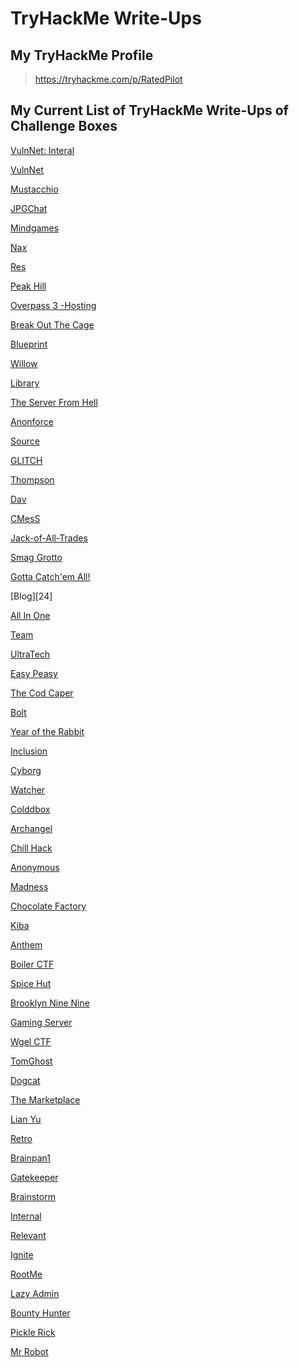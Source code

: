# TryHackMe Write-Ups

## My TryHackMe Profile
>https://tryhackme.com/p/RatedPilot  

## My Current List of TryHackMe Write-Ups of Challenge Boxes

[VulnNet: Interal][1]

[VulnNet][2]

[Mustacchio][3]

[JPGChat][4]

[Mindgames][5]

[Nax][6]

[Res][7]

[Peak Hill][8]

[Overpass 3 -Hosting][9]

[Break Out The Cage][10]

[Blueprint][11]

[Willow][12]

[Library][13]

[The Server From Hell][14]

[Anonforce][15]

[Source][16]

[GLITCH][17]

[Thompson][18]

[Dav][19]

[CMesS][20]

[Jack-of-All-Trades][21]

[Smag Grotto][22]

[Gotta Catch'em All!][23]

[Blog][24]

[All In One][25]

[Team][26]

[UltraTech][27]

[Easy Peasy][28]

[The Cod Caper][29]

[Bolt][30]

[Year of the Rabbit][31]

[Inclusion][32]

[Cyborg][33]

[Watcher][34]

[Colddbox][35]

[Archangel][36]

[Chill Hack][37]

[Anonymous][38]

[Madness][39]

[Chocolate Factory][40]

[Kiba][41]

[Anthem][42]

[Boiler CTF][43]

[Spice Hut][44]

[Brooklyn Nine Nine][45]

[Gaming Server][46]

[Wgel CTF][47]

[TomGhost][48]

[Dogcat][49]

[The Marketplace][50]

[Lian Yu][51]

[Retro][52]

[Brainpan1][53]

[Gatekeeper][54]

[Brainstorm][55]

[Internal][56]

[Relevant][57]

[Ignite][58]

[RootMe][59]

[Lazy Admin][60]

[Bounty Hunter][61]

[Pickle Rick][62]

[Mr Robot][63]

[1]: https://www.notion.so/VulnNet-Internal-30bd1ef9c5b44b91819825d223e52901
[2]: https://www.notion.so/VulnNet-868a5dc96625459e89154092d840ba3e
[3]: https://www.notion.so/Mustacchio-db6808eaae9540d1998d279f407b953d
[4]: https://www.notion.so/JPGChat-70fdb0f2f8344cc5a7dafebf9e75b49d
[5]: https://www.notion.so/Mindgames-2424485120a545579377b774cd97887f
[6]: https://www.notion.so/Nax-8ca0f2200d3d48fd8184f666089741af
[7]: https://www.notion.so/Res-3d30135221014aa09dbfbcb1322f79e1
[8]: https://www.notion.so/Peak-Hill-0285e71d65ee4c87ad56d269f18af001
[9]: https://www.notion.so/Overpass-3-Hosting-619dc83bf0cc478c8f9dfda8bb598fb5
[10]: https://www.notion.so/Break-Out-The-Cage-ef712d9f2e734d278a391c2ed24e3428
[11]: https://www.notion.so/Blueprint-a5f9d2bafaaf45959c7da5b17b4828af
[12]: https://www.notion.so/Willow-b99ddb9468364e2fa041fb47f6ec5d85
[13]: https://www.notion.so/Library-fac14cb4007048d8ba79563b3f3deb05
[14]: https://www.notion.so/The-Server-From-Hell-0dcb99203c9444229ea8c04debf770c5
[15]: https://www.notion.so/Anonforce-efdebe82f3284fbf896a9ddbc244850e
[16]: https://www.notion.so/Source-522356ff798b481c92bec1d1f9a6529e
[17]: https://www.notion.so/GLITCH-e82f0b57c2f242e9afd7eeeee4e4413f
[18]: https://www.notion.so/Thompson-d039acbdf1df49d88a0ec1d29ec7c887
[19]: https://www.notion.so/Dav-df7350bf9d38407594335eb85b9cdf3e
[20]: https://www.notion.so/CMesS-a00abac4a3a14a479048233f7e43a9b6
[21]: https://www.notion.so/Jack-of-All-Trades-43edbe6660244358b19cc37afea45113
[22]: https://www.notion.so/Smag-Grotto-d91a395ae5d24953802ecd30c2ad75b9
[23]: https://www.notion.so/Gotta-Catch-em-All-8a5ce411cb1449989f99e435ac3531ef
[25]: https://www.notion.so/Blog-472790879bab44fe9440350d19c65a6a
[25]: https://www.notion.so/All-In-One-b7876540698049d6bd580c19e82f9b42
[26]: https://www.notion.so/Team-fb509e45c9994128b4172f760e3c85f8
[27]: https://www.notion.so/UltraTech-c1ca0b2f3b784a7db106a515d566b884
[28]: https://www.notion.so/Easy-Peasy-d026009b835b4fcab6210cc8a093fd3d
[29]: https://www.notion.so/The-Cod-Caper-90db3d6e645d4c27b9ffeb86cf10ba7d
[30]: https://www.notion.so/Bolt-d98b6788803e41cf819c5b4d6db6e88a
[31]: https://www.notion.so/Year-of-the-Rabbit-fb2e10f96ae64823883b98f9bf7842b8
[32]: https://www.notion.so/Inclusion-ccd17455b078464b82aa9923f1d35b9f
[33]: https://www.notion.so/Cyborg-121e56a5cd114298b5f261fe19e8d682
[34]: https://www.notion.so/Watcher-d1b15b672cde416d871f572eb64df9cb
[35]: https://www.notion.so/Colddbox-a949d208d7cc4c2a8730237596d5bdc8
[36]: https://www.notion.so/Archangel-ea9fc162cda9474f8e53ae86f790f425
[37]: https://www.notion.so/Chill-Hack-fd6d4974b03245d9ad4d64c11cd21d2f
[38]: https://www.notion.so/Anonymous-4eda9cb6a2404517a175d24559f60fb9
[39]: https://www.notion.so/Madness-ed1daf0123ef4878ba65a03296bc3453
[40]: https://www.notion.so/Chocolate-Factory-a2e13db35dae4889b19e06520f996468
[41]: https://www.notion.so/Kiba-34ebde359ea749b0b0a0cf658f9c2e0f
[42]: https://www.notion.so/Anthem-abcbbaf36017410195740b023cb39689
[43]: https://www.notion.so/Boiler-CTF-f21d88b917e241a7b1055c5ff57d22c6
[44]: https://www.notion.so/Spice-Hut-0d150710f7bf4b129a280fb785b09ca3
[45]: https://www.notion.so/Brooklyn-Nine-Nine-d184a21ed74445668edfdd5a06b16e49
[46]: https://www.notion.so/GamingServer-8c80912029244fbb9ac3a071daa99982
[47]: https://www.notion.so/Wgel-CTF-bda04bc73a164dbab46cc89955967fcc
[48]: https://www.notion.so/Tomghost-64fb41d75501412392f18637450011f4
[49]: https://www.notion.so/Dogcat-6817cd10798b47b5975f8397618423de
[50]: https://www.notion.so/The-Marketplace-5d12f389aafe456e92d65cdcd6e69165
[51]: https://www.notion.so/Lian_Yu-979010d2764c437d8975c743cc9fb5e3
[52]: https://www.notion.so/Retro-d761cdefd74a430d82fd748d3d1286b8
[53]: https://www.notion.so/Brainpan1-e08f9e696182431eb00196b2f640a426
[54]: https://www.notion.so/Gatekeeper-4b1c0bae130945a6add95f7e3a100d98
[55]: https://www.notion.so/Brainstorm-317a110a3cf04759bae0fbac474bd72f
[56]: https://www.notion.so/Internal-ea4ad186ed194fcb918aec217118dff7
[57]: https://www.notion.so/Relevant-bc3db9639cea4234a96af6027818a7a1
[58]: https://www.notion.so/Ignite-c9a644653e864dd687069482f73503da
[59]: https://www.notion.so/RootMe-7312739eac2a4905a6f49834804ada3f
[60]: https://www.notion.so/Lazy-Admin-4b3607f15461493bbd2bff82354f68bb
[61]: https://www.notion.so/Bounty-Hunter-682275d3f5674d6dac796c611a1a7a9e
[62]: https://www.notion.so/Pickle-Rick-f29b9bef139c4c89bb5ef95183e1f1ac
[63]: https://www.notion.so/Mr-Robot-71d6b2b50b8d479eab77ed3823808622
